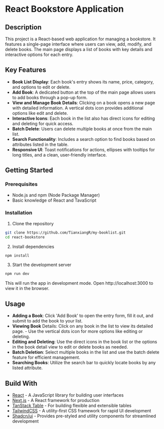 # React Bookstore Application

## Description
This project is a React-based web application for managing a bookstore. It features a single-page interface where users can view, add, modify, and delete books. The main page displays a list of books with key details and interactive options for each entry.

## Key Features
- **Book List Display**: Each book's entry shows its name, price, category, and options to edit or delete.
- **Add Book**: A dedicated button at the top of the main page allows users to add books through a pop-up form.
- **View and Manage Book Details**: Clicking on a book opens a new page with detailed information. A vertical dots icon provides additional options like edit and delete.
- **Interactive Icons**: Each book in the list also has direct icons for editing and deleting for quick access.
- **Batch Delete**: Users can delete multiple books at once from the main list.
- **Search Functionality**: Includes a search option to find books based on attributes listed in the table.
- **Responsive UI**: Toast notifications for actions, ellipses with tooltips for long titles, and a clean, user-friendly interface.

## Getting Started

### Prerequisites
- Node.js and npm (Node Package Manager)
- Basic knowledge of React and TavaScript

### Installation

1. Clone the repository

```bash
git clone https://github.com/TianxiangR/my-booklist.git
cd react-bookstore
```

2. Install dependencies

```bash
npm install
```

3. Start the development server
```bash
npm run dev
```
This will run the app in development mode. Open http://localhost:3000 to view it in the browser.

## Usage
- **Adding a Book**: Click 'Add Book' to open the entry form, fill it out, and submit to add the book to your list.
- **Viewing Book** Details: Click on any book in the list to view its detailed page. - Use the vertical dots icon for more options like editing or deleting.
- **Editing and Deleting**: Use the direct icons in the book list or the options in the book detail view to edit or delete books as needed.
- **Batch Deletion**: Select multiple books in the list and use the batch delete feature for efficient management.
- **Searching Books**: Utilize the search bar to quickly locate books by any listed attribute.

## Build With
- [React](https://react.dev/) - A JavaScript library for building user interfaces
- [Next.js](https://nextjs.org/) - A React framework for production
- [TanStack Table](https://tanstack.com/table/v7/) - For building flexible and extensible tables
- [TailwindCSS](https://tailwindcss.com/) - A utility-first CSS framework for rapid UI development
- [Shadcn/ui](https://ui.shadcn.com/) - Provides pre-styled and utility components for streamlined development